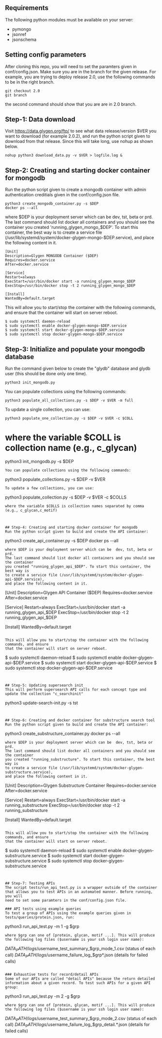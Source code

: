 ## Requirements
The following python modules must be available on your server:

* pymongo
* jsonref
* jsonschema


## Setting config parameters
After cloning this repo, you will need to set the paramters given in
conf/config.json. Make sure you are in the branch for the given release.
For example, you are trying to deploy release 2.0, use the following 
commands to be in the right branch.
   ```
   git checkout 2.0
   git branch
   ```
the second command should show that you are are in 2.0 branch.



## Step-1: Data download
Visit https://data.glygen.org/ftp/ to see what data release/version $VER you want to 
download (for example 2.0.2), and run the python script given to download from
that release. Since this will take long, use nohup as shown below.

   ```
   nohup python3 download_data.py -v $VER > logfile.log & 
   ```


## Step-2: Creating and starting docker container for mongodb
Run the python script given to create a mongodb container with admin
authentication creditials given in the conf/config.json file.
   ```
   python3 create_mongodb_container.py -s $DEP
   docker ps --all 
   ```
where $DEP is your deployment server which can be  dev, tst, beta or prd.
The last command should list docker all containers and you should see the container
you created 'running_glygen_mongo_$DEP'. To start this container, the best way is
to create a service file (/usr/lib/systemd/system/docker-glygen-mongo-$DEP.service),
and place the following content in it. 
   ```
   [Unit]
   Description=Glygen MONGODB Container ($DEP)
   Requires=docker.service
   After=docker.service

   [Service]
   Restart=always
   ExecStart=/usr/bin/docker start -a running_glygen_mongo_$DEP
   ExecStop=/usr/bin/docker stop -t 2 running_glygen_mongo_$DEP

   [Install]
   WantedBy=default.target
   ```

This will allow you to start/stop the container with the following commands, and ensure
that the container will start on server reboot.
   ```
   $ sudo systemctl daemon-reload 
   $ sudo systemctl enable docker-glygen-mongo-$DEP.service
   $ sudo systemctl start docker-glygen-mongo-$DEP.service
   $ sudo systemctl stop docker-glygen-mongo-$DEP.service
   ```


## Step-3: Initialize and populate your mongodb database
 Run the command given below to create the "glydb" database and glydb user
(this should be done only one time). 
   ```
   python3 init_mongodb.py
   ```
You can populate collections using the following commands:
   ```
   python3 populate_all_collections.py -s $DEP -v $VER -m full
   ```
To update a single collection, you can use:
   ```
   python3 populate_one_collection.py -s $DEP -v $VER -c $COLL
   ```
where the variable $COLL is collection name (e.g., c_glycan)
=======
   python3 init_mongodb.py -s $DEP
   ```
You can populate collections using the following commands:
   ```
   python3 populate_collections.py -s $DEP -v $VER
   ```
To update a few collections, you can use:
   ```
   python3 populate_collection.py -s $DEP -v $VER -c $COLLS
   ```
where the variable $COLLS is collection names separated by comma (e.g., c_glycan,c_motif)



## Step-4: Creating and starting docker container for mongodb
Run the python script given to build and create the API container:
   ```
   python3 create_api_container.py -s $DEP
   docker ps --all 
   ```
where $DEP is your deployment server which can be  dev, tst, beta or prd.
The last command should list docker all containers and you should see the container
you created "running_glygen_api_$DEP". To start this container, the best way is
to create a service file (/usr/lib/systemd/system/docker-glygen-api-$DEP.service),
and place the following content in it. 
   ```
   [Unit]
   Description=Glygen API Container ($DEP)
   Requires=docker.service
   After=docker.service

   [Service]
   Restart=always
   ExecStart=/usr/bin/docker start -a running_glygen_api_$DEP
   ExecStop=/usr/bin/docker stop -t 2 running_glygen_api_$DEP

   [Install]
   WantedBy=default.target
   ```

This will allow you to start/stop the container with the following commands, and ensure
that the container will start on server reboot.
   ```
   $ sudo systemctl daemon-reload 
   $ sudo systemctl enable docker-glygen-api-$DEP.service
   $ sudo systemctl start docker-glygen-api-$DEP.service
   $ sudo systemctl stop docker-glygen-api-$DEP.service
   ```


## Step-5: Updating supersearch init 
This will perform supersearch API calls for each concept type and
update the collection "c_searchinit"
   ```
   python3 update-search-init.py -s tst
   ```


## Step-6: Creating and docker container for substructure search tool
Run the python script given to build and create the API container:
   ```
   python3 create_substructure_container.py 
   docker ps --all 
   ```
where $DEP is your deployment server which can be  dev, tst, beta or prd.
The last command should list docker all containers and you should see the container
you created "running_substructure". To start this container, the best way is
to create a service file (/usr/lib/systemd/system/docker-glygen-substructure.service),
and place the following content in it. 
   ```
   [Unit]
   Description=Glygen Substructure Container
   Requires=docker.service
   After=docker.service

   [Service]
   Restart=always
   ExecStart=/usr/bin/docker start -a running_substructure
   ExecStop=/usr/bin/docker stop -t 2 running_substructure

   [Install]
   WantedBy=default.target
   ```

This will allow you to start/stop the container with the following commands, and ensure
that the container will start on server reboot.
   ```
   $ sudo systemctl daemon-reload 
   $ sudo systemctl enable docker-glygen-substructure.service
   $ sudo systemctl start docker-glygen-substructure.service
   $ sudo systemctl stop docker-glygen-substructure.service
   ```


## Step-7: Testing APIs
The script tests/run_api_test.py is a wrapper outside of the container 
that allows you to test APIs in an automated manner. Before running, you will 
need to set some paramters in the conf/config.json file.

### API tests using example queries
To test a group of APIs using the example queries given in 
tests/queries/protein.json, run:
   ```
   python3 run_api_test.py -m 1 -g $grp
   ```
where $grp can one of [protein, glycan, motif ...]. This will produce 
the following log files ($username is your ssh login user name):
   ```
   $DATA_PATH/logs/$username_test_summary_$grp_mode_1.csv (status of each call)
   $DATA_PATH/logs/$username_failure_log_$grp*.json (details for failed calls)
   ```

### Exhaustive tests for record/detail APIs
Some of our APIs are called "detail APIs" because the return detailed
information about a given record. To test such APIs for a given API group:
   ```
   python3 run_api_test.py -m 2 -g $grp
   ```
where $grp can one of [protein, glycan, motif ...]. This will produce 
the following log files ($username is your ssh login user name):
   ```
   $DATA_PATH/logs/$username_test_summary_$grp_mode_2.csv (status of each call)
   $DATA_PATH/logs/$username_failure_log_$grp_detail.*.json (details for failed calls)
   ```



